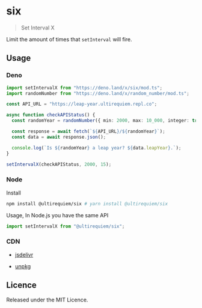 # six

> Set Interval X

Limit the amount of times that `setInterval` will fire.

## Usage

### Deno

```typescript
import setIntervalX from "https://deno.land/x/six/mod.ts";
import randomNumber from "https://deno.land/x/random_number/mod.ts";

const API_URL = "https://leap-year.ultirequiem.repl.co";

async function checkAPIStatus() {
  const randomYear = randomNumber({ min: 2000, max: 10_000, integer: true });

  const response = await fetch(`${API_URL}/${randomYear}`);
  const data = await response.json();

  console.log(`Is ${randomYear} a leap year? ${data.leapYear}.`);
}

setIntervalX(checkAPIStatus, 2000, 15);
```

### Node

Install

```sh
npm install @ultirequiem/six # yarn install @ultirequiem/six
```

Usage, In Node.js you have the same API

```javascript
import setIntervalX from "@ultirequiem/six";
```

### CDN

- [jsdelivr](https://cdn.jsdelivr.net/npm/@ultirequiem/six)

- [unpkg](https://unpkg.com/@ultirequiem/six)

## Licence

Released under the MIT Licence.
